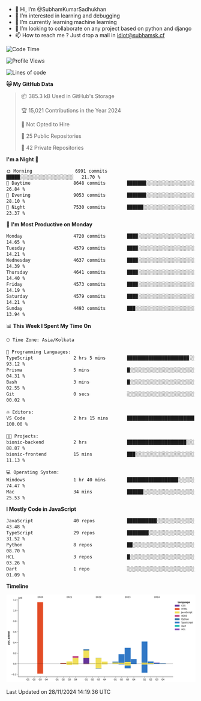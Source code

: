 - 👋 Hi, I’m @SubhamKumarSadhukhan
- 👀 I’m interested in learning and debugging
- 🌱 I’m currently learning machine learning
- 💞️ I’m looking to collaborate on any project based on python and django
- 📫 How to reach me ?
      Just drop a mail in idiot@subhamsk.cf

<!---
SubhamKumarSadhukhan/SubhamKumarSadhukhan is a ✨ special ✨ repository because its `README.md` (this file) appears on your GitHub profile.
You can click the Preview link to take a look at your changes.
--->


<!--START_SECTION:waka-->
![Code Time](http://img.shields.io/badge/Code%20Time-2%2C648%20hrs%208%20mins-blue)

![Profile Views](http://img.shields.io/badge/Profile%20Views-0-blue)

![Lines of code](https://img.shields.io/badge/From%20Hello%20World%20I%27ve%20Written-2.9%20million%20lines%20of%20code-blue)

**🐱 My GitHub Data** 

> 📦 385.3 kB Used in GitHub's Storage 
 > 
> 🏆 15,021 Contributions in the Year 2024
 > 
> 🚫 Not Opted to Hire
 > 
> 📜 25 Public Repositories 
 > 
> 🔑 42 Private Repositories 
 > 
**I'm a Night 🦉** 

```text
🌞 Morning                6991 commits        █████░░░░░░░░░░░░░░░░░░░░   21.70 % 
🌆 Daytime                8648 commits        ███████░░░░░░░░░░░░░░░░░░   26.84 % 
🌃 Evening                9053 commits        ███████░░░░░░░░░░░░░░░░░░   28.10 % 
🌙 Night                  7530 commits        ██████░░░░░░░░░░░░░░░░░░░   23.37 % 
```
📅 **I'm Most Productive on Monday** 

```text
Monday                   4720 commits        ████░░░░░░░░░░░░░░░░░░░░░   14.65 % 
Tuesday                  4579 commits        ████░░░░░░░░░░░░░░░░░░░░░   14.21 % 
Wednesday                4637 commits        ████░░░░░░░░░░░░░░░░░░░░░   14.39 % 
Thursday                 4641 commits        ████░░░░░░░░░░░░░░░░░░░░░   14.40 % 
Friday                   4573 commits        ████░░░░░░░░░░░░░░░░░░░░░   14.19 % 
Saturday                 4579 commits        ████░░░░░░░░░░░░░░░░░░░░░   14.21 % 
Sunday                   4493 commits        ███░░░░░░░░░░░░░░░░░░░░░░   13.94 % 
```


📊 **This Week I Spent My Time On** 

```text
🕑︎ Time Zone: Asia/Kolkata

💬 Programming Languages: 
TypeScript               2 hrs 5 mins        ███████████████████████░░   93.12 % 
Prisma                   5 mins              █░░░░░░░░░░░░░░░░░░░░░░░░   04.31 % 
Bash                     3 mins              █░░░░░░░░░░░░░░░░░░░░░░░░   02.55 % 
Git                      0 secs              ░░░░░░░░░░░░░░░░░░░░░░░░░   00.02 % 

🔥 Editors: 
VS Code                  2 hrs 15 mins       █████████████████████████   100.00 % 

🐱‍💻 Projects: 
bionic-backend           2 hrs               ██████████████████████░░░   88.87 % 
bionic-frontend          15 mins             ███░░░░░░░░░░░░░░░░░░░░░░   11.13 % 

💻 Operating System: 
Windows                  1 hr 40 mins        ███████████████████░░░░░░   74.47 % 
Mac                      34 mins             ██████░░░░░░░░░░░░░░░░░░░   25.53 % 
```

**I Mostly Code in JavaScript** 

```text
JavaScript               40 repos            ███████████░░░░░░░░░░░░░░   43.48 % 
TypeScript               29 repos            ████████░░░░░░░░░░░░░░░░░   31.52 % 
Python                   8 repos             ██░░░░░░░░░░░░░░░░░░░░░░░   08.70 % 
HCL                      3 repos             █░░░░░░░░░░░░░░░░░░░░░░░░   03.26 % 
Dart                     1 repo              ░░░░░░░░░░░░░░░░░░░░░░░░░   01.09 % 
```



**Timeline**

![Lines of Code chart](https://raw.githubusercontent.com/SubhamKumarSadhukhan/SubhamKumarSadhukhan/main/assets/bar_graph.png)


 Last Updated on 28/11/2024 14:19:36 UTC
<!--END_SECTION:waka-->
